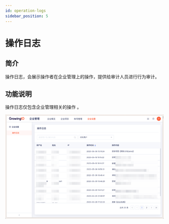 ```yaml
---
id: operation-logs
sidebar_position: 5
---
```


# 操作日志

## 简介

操作日志，会展示操作者在企业管理上的操作，提供给审计人员进行行为审计。

## 功能说明

操作日志仅包含企业管理相关的操作 。

![图 2](/img/qiyerizhi_operation-logs.png)  


